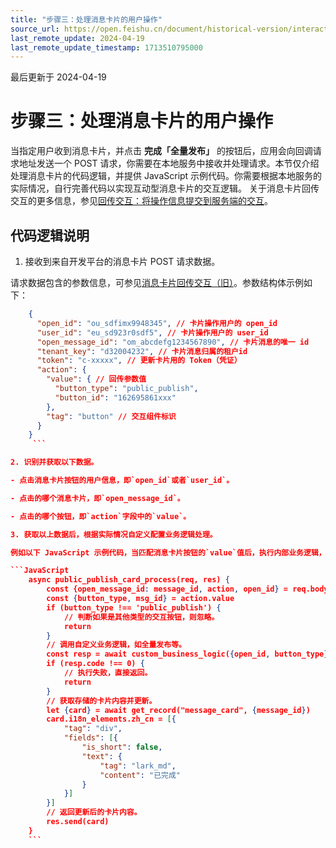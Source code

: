 ```yaml
---
title: "步骤三：处理消息卡片的用户操作"
source_url: https://open.feishu.cn/document/historical-version/interactive-message-card-sending/step-3-handle-the-user-operation-of-the-message-card
last_remote_update: 2024-04-19
last_remote_update_timestamp: 1713510795000
---
```

最后更新于 2024-04-19

# 步骤三：处理消息卡片的用户操作

当指定用户收到消息卡片，并点击 **完成「全量发布」** 的按钮后，应用会向回调请求地址发送一个 POST 请求，你需要在本地服务中接收并处理请求。本节仅介绍处理消息卡片的代码逻辑，并提供 JavaScript 示例代码。你需要根据本地服务的实际情况，自行完善代码以实现互动型消息卡片的交互逻辑。
关于消息卡片回传交互的更多信息，参见[回传交互：将操作信息提交到服务端的交互](https://open.feishu.cn/document/ukTMukTMukTM/uYjNwUjL2YDM14iN2ATN#49904b71)。

## 代码逻辑说明

1. 接收到来自开发平台的消息卡片 POST 请求数据。

请求数据包含的参数信息，可参见[消息卡片回传交互（旧）](https://open.feishu.cn/document/ukTMukTMukTM/uYzM3QjL2MzN04iNzcDN/configuring-card-callbacks/card-callback-structure)。参数结构体示例如下：

```JSON
    {
      "open_id": "ou_sdfimx9948345", // 卡片操作用户的 open_id
      "user_id": "eu_sd923r0sdf5", // 卡片操作用户的 user_id
      "open_message_id": "om_abcdefg1234567890", // 卡片消息的唯一 id
      "tenant_key": "d32004232", // 卡片消息归属的租户id
      "token": "c-xxxxx", // 更新卡片用的 Token（凭证）
      "action": {
        "value": { // 回传参数值
          "button_type": "public_publish",
          "button_id": "162695861xxx"
        },
        "tag": "button" // 交互组件标识
      }
    }
     ```

2. 识别并获取以下数据。

- 点击消息卡片按钮的用户信息，即`open_id`或者`user_id`。

- 点击的哪个消息卡片，即`open_message_id`。

- 点击的哪个按钮，即`action`字段中的`value`。

3. 获取以上数据后，根据实际情况自定义配置业务逻辑处理。

例如以下 JavaScript 示例代码，当匹配消息卡片按钮的`value`值后，执行内部业务逻辑，并向用户发送新的消息卡片提示用户操作完成。

```JavaScript
    async public_publish_card_process(req, res) {
        const {open_message_id: message_id, action, open_id} = req.body
        const {button_type, msg_id} = action.value
        if (button_type !== 'public_publish') {
            // 判断如果是其他类型的交互按钮，则忽略。
            return
        }
        // 调用自定义业务逻辑，如全量发布等。
        const resp = await custom_business_logic({open_id, button_type})
        if (resp.code !== 0) {
            // 执行失败，直接返回。
            return
        }
        // 获取存储的卡片内容并更新。
        let {card} = await get_record("message_card", {message_id})
        card.i18n_elements.zh_cn = [{
            "tag": "div",
            "fields": [{
                "is_short": false,
                "text": {
                    "tag": "lark_md",
                    "content": "已完成"
                }
            }]
        }]
        // 返回更新后的卡片内容。
        res.send(card) 
    }
    ```
